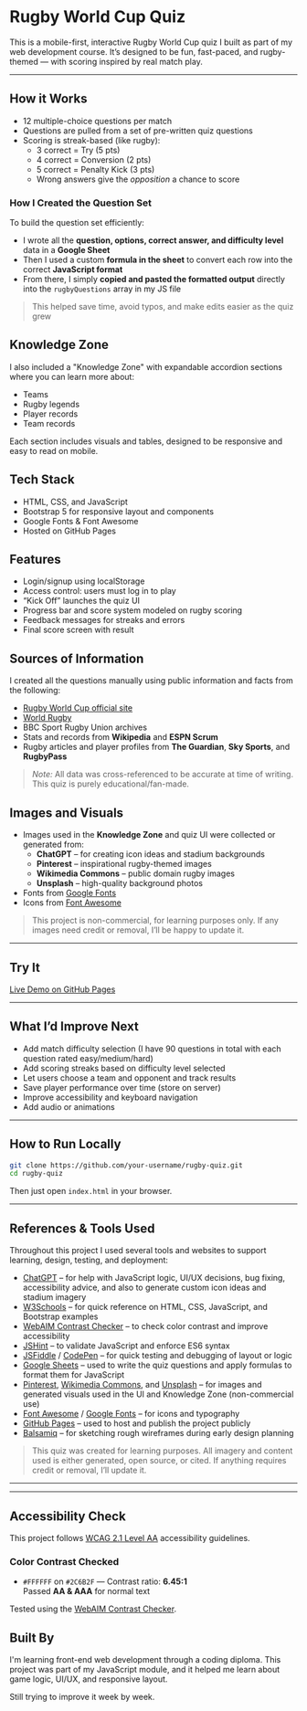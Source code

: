 # Rugby World Cup Quiz

This is a mobile-first, interactive Rugby World Cup quiz I built as part of my web development course. It’s designed to be fun, fast-paced, and rugby-themed — with scoring inspired by real match play.

---

## How it Works

- 12 multiple-choice questions per match
- Questions are pulled from a set of pre-written quiz questions
- Scoring is streak-based (like rugby):
  - 3 correct = Try (5 pts)
  - 4 correct = Conversion (2 pts)
  - 5 correct = Penalty Kick (3 pts)
  - Wrong answers give the *opposition* a chance to score


### How I Created the Question Set

To build the question set efficiently:
- I wrote all the **question, options, correct answer, and difficulty level** data in a **Google Sheet**
- Then I used a custom **formula in the sheet** to convert each row into the correct **JavaScript format**
- From there, I simply **copied and pasted the formatted output** directly into the `rugbyQuestions` array in my JS file

> This helped save time, avoid typos, and make edits easier as the quiz grew

## Knowledge Zone

I also included a "Knowledge Zone" with expandable accordion sections where you can learn more about:
- Teams
- Rugby legends
- Player records
- Team records

Each section includes visuals and tables, designed to be responsive and easy to read on mobile.

## Tech Stack

- HTML, CSS, and JavaScript
- Bootstrap 5 for responsive layout and components
- Google Fonts & Font Awesome
- Hosted on GitHub Pages

## Features

- Login/signup using localStorage
- Access control: users must log in to play
- “Kick Off” launches the quiz UI
- Progress bar and score system modeled on rugby scoring
- Feedback messages for streaks and errors
- Final score screen with result

## Sources of Information

I created all the questions manually using public information and facts from the following:

- [Rugby World Cup official site](https://www.rugbyworldcup.com/)
- [World Rugby](https://www.world.rugby/)
- BBC Sport Rugby Union archives
- Stats and records from **Wikipedia** and **ESPN Scrum**
- Rugby articles and player profiles from **The Guardian**, **Sky Sports**, and **RugbyPass**

> *Note:* All data was cross-referenced to be accurate at time of writing. This quiz is purely educational/fan-made.

## Images and Visuals

- Images used in the **Knowledge Zone** and quiz UI were collected or generated from:
  - **ChatGPT** – for creating icon ideas and stadium backgrounds
  - **Pinterest** – inspirational rugby-themed images
  - **Wikimedia Commons** – public domain rugby images
  - **Unsplash** – high-quality background photos
- Fonts from [Google Fonts](https://fonts.google.com/)
- Icons from [Font Awesome](https://fontawesome.com/)

> This project is non-commercial, for learning purposes only. If any images need credit or removal, I’ll be happy to update it.

---

## Try It

[Live Demo on GitHub Pages](https://your-username.github.io/rugby-quiz)

---

## What I’d Improve Next

- Add match difficulty selection (I have 90 questions in total with each question rated easy/medium/hard)
- Add scoring streaks based on difficulty level selected
- Let users choose a team and opponent and track results
- Save player performance over time (store on server)
- Improve accessibility and keyboard navigation
- Add audio or animations

---

## How to Run Locally

```bash
git clone https://github.com/your-username/rugby-quiz.git
cd rugby-quiz
```
Then just open `index.html` in your browser.

---

## References & Tools Used

Throughout this project I used several tools and websites to support learning, design, testing, and deployment:

- [ChatGPT](https://chat.openai.com) – for help with JavaScript logic, UI/UX decisions, bug fixing, accessibility advice, and also to generate custom icon ideas and stadium imagery
- [W3Schools](https://www.w3schools.com/) – for quick reference on HTML, CSS, JavaScript, and Bootstrap examples
- [WebAIM Contrast Checker](https://webaim.org/resources/contrastchecker/) – to check color contrast and improve accessibility
- [JSHint](https://jshint.com/) – to validate JavaScript and enforce ES6 syntax
- [JSFiddle](https://jsfiddle.net/) / [CodePen](https://codepen.io/) – for quick testing and debugging of layout or logic
- [Google Sheets](https://sheets.google.com) – used to write the quiz questions and apply formulas to format them for JavaScript
- [Pinterest](https://www.pinterest.com/), [Wikimedia Commons](https://commons.wikimedia.org/), and [Unsplash](https://unsplash.com/) – for images and generated visuals used in the UI and Knowledge Zone (non-commercial use)
- [Font Awesome](https://fontawesome.com/) / [Google Fonts](https://fonts.google.com/) – for icons and typography
- [GitHub Pages](https://pages.github.com/) – used to host and publish the project publicly
- [Balsamiq](https://balsamiq.com/) – for sketching rough wireframes during early design planning

> This quiz was created for learning purposes. All imagery and content used is either generated, open source, or cited. If anything requires credit or removal, I’ll update it.

---


---

## Accessibility Check

This project follows [WCAG 2.1 Level AA](https://www.w3.org/TR/WCAG21/) accessibility guidelines.

### Color Contrast Checked

- `#FFFFFF` on `#2C6B2F` — Contrast ratio: **6.45:1**  
  Passed **AA & AAA** for normal text

Tested using the [WebAIM Contrast Checker](https://webaim.org/resources/contrastchecker/?fcolor=FFFFFFFF&bcolor=2C6B2F).


## Built By

I'm learning front-end web development through a coding diploma. This project was part of my JavaScript module, and it helped me learn about game logic, UI/UX, and responsive layout.

Still trying to improve it week by week.

